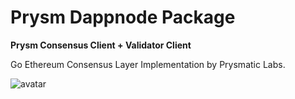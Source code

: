 # Prysm Dappnode Package

**Prysm Consensus Client + Validator Client**

Go Ethereum Consensus Layer Implementation by Prysmatic Labs.

![avatar](avatar.png)
